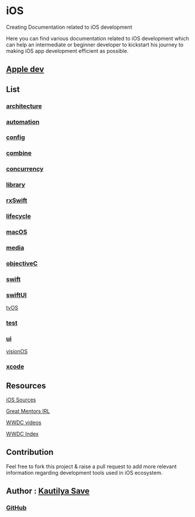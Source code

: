 # iOS

Creating Documentation related to iOS development

Here you can find various documentation related to iOS development which can help an intermediate or beginner developer to kickstart his journey to making iOS app development efficient as possible.

## [Apple dev](apple_dev.md)

## List

### [architecture](ReadMe_architecture.md)

### [automation](README_automation.md)

### [config](README_config)

### [combine](README_combine.md)

### [concurrency](README_concurrency.md)

### [library](README_library.md)

### [rxSwift](README_rxSwift.md)

### [lifecycle](README_lifecycle.md)

### [macOS](README_macOS.md)

### [media](/ios/media/README_media.md)
### [objectiveC](README_objectiveC.md)

### [swift](README_swift.md)

### [swiftUI](README_swiftUI.md)

[tvOS](README_tvOS.md)

### [test](README_test.md)

### [ui](README_ui.md)

[visionOS](README_visionOS.md)
### [xcode](README_xcode.md)

## Resources

[iOS Sources](/misc/resources#iOS)

[Great Mentors IRL](/misc/resources#Offline)

[WWDC videos](https://github.com/insidegui/WWDC?)

[WWDC Index](https://nonstrict.eu/wwdcindex)

## Contribution

Feel free to fork this project & raise a pull request to add more relevant information regarding development tools used in iOS ecosystem.

## Author : [Kautilya Save](https://sensehack.github.io/)

### [GitHub](https://github.com/SensehacK)

